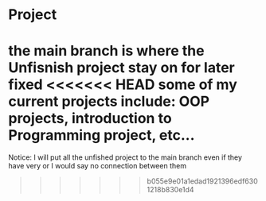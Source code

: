 # Project
the main branch is where the Unfisnish project stay on for later fixed
<<<<<<< HEAD
some of my current projects include: OOP projects, introduction to Programming project, etc...  
=======
Notice: I will put all the unfished project to the main branch even if they have very or I would say no connection between them
>>>>>>> b055e9e01a1edad1921396edf6301218b830e1d4
